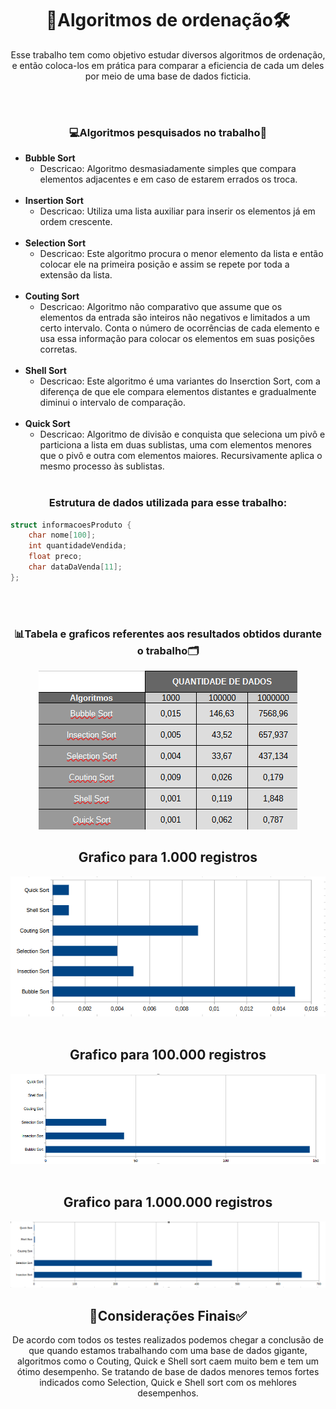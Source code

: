 <div align="center">
  <h1>🎲Algoritmos de ordenação🛠️</h1>
  <p> Esse trabalho tem como objetivo estudar diversos algoritmos de ordenação, e então coloca-los em prática para comparar a eficiencia de cada um deles por meio de uma base de dados ficticia.</p> <br></br>
 
  <h3>💻Algoritmos pesquisados no trabalho📝</h3>
</div>

* **Bubble Sort**
  * Descricao: Algoritmo desmasiadamente simples que compara elementos adjacentes e em caso de estarem errados os troca.
<br></br>
* **Insertion Sort**
  * Descricao: Utiliza uma lista auxiliar para inserir os elementos já em ordem crescente.
<br></br>
* **Selection Sort**
  * Descricao: Este algoritmo procura o menor elemento da lista e então colocar ele na primeira posição e assim se repete por toda a extensão da lista.
<br></br>
* **Couting Sort**
  * Descricao: Algoritmo não comparativo que assume que os elementos da entrada são inteiros não negativos e limitados a um certo intervalo. Conta o número de ocorrências de cada elemento e usa essa informação para colocar os elementos em suas posições corretas.
<br></br>
* **Shell Sort**
  * Descricao: Este algoritmo é uma variantes do Inserction Sort, com a diferença de que ele compara elementos distantes e gradualmente diminui o intervalo de comparação.
<br></br>
* **Quick Sort**
  * Descricao: Algoritmo de divisão e conquista que seleciona um pivô e particiona a lista em duas sublistas, uma com elementos menores que o pivô e outra com elementos maiores. Recursivamente aplica o mesmo processo às sublistas.
<br></br>
<h3 align="center">Estrutura de dados utilizada para esse trabalho:</h3>

```cpp
struct informacoesProduto {
    char nome[100];
    int quantidadeVendida;
    float preco;
    char dataDaVenda[11];
};
```
<br></br>
<h3 align = "center">📊Tabela e graficos referentes aos resultados obtidos durante o trabalho🗂️</h3>
<div align="center">
  <img src="Imagens/tabelaDeTempo.png">
  <h2>Grafico para 1.000 registros</h2>
  <img src="Imagens/grafico1000Registros.png">
  <br></br>
  <h2>Grafico para 100.000 registros</h2>
  <img src="Imagens/grafico100000Registros.png">
  <br></br>
  <h2>Grafico para 1.000.000 registros</h2>
  <img src="Imagens/grafico1000000Registros.png">

  <h2>💫Considerações Finais✅</h2>
  <p>De acordo com todos os testes realizados podemos chegar a conclusão de que quando estamos trabalhando com uma base de dados gigante, algoritmos como o Couting, Quick e Shell sort caem muito bem e tem um ótimo desempenho. Se tratando de base de dados menores temos fortes indicados como Selection, Quick e Shell sort com os mehlores desempenhos.</p>
</div>



